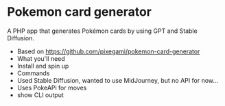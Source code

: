 # Pokemon card generator
A PHP app that generates Pokémon cards by using GPT and Stable Diffusion.

- Based on https://github.com/pixegami/pokemon-card-generator
- What you'll need
- Install and spin up
- Commands 
- Used Stable Diffusion, wanted to use MidJourney, but no API for now...
- Uses PokeAPi for moves
- show CLI output